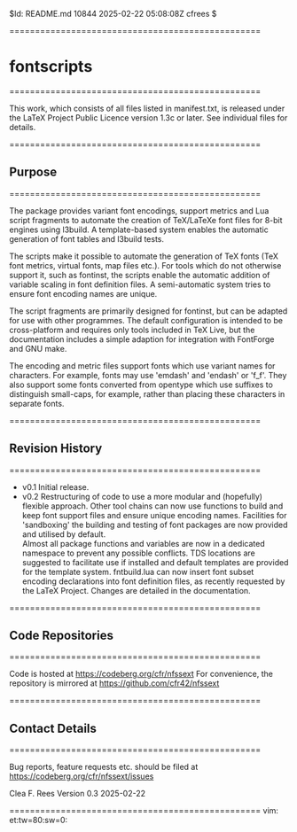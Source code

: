 $Id: README.md 10844 2025-02-22 05:08:08Z cfrees $

=================================================
# fontscripts
=================================================

This work, which consists of all files listed in manifest.txt, is released 
under the LaTeX Project Public Licence version 1.3c or later. See individual 
files for details.

=================================================
## Purpose 
=================================================

The package provides variant font encodings, support metrics and Lua script 
fragments to automate the creation of TeX/LaTeXe font files for 8-bit engines 
using l3build. A template-based system enables the automatic generation of 
font tables and l3build tests. 

The scripts make it possible to automate the generation of TeX fonts (TeX font
metrics, virtual fonts, map files etc.). For tools which do not otherwise
support it, such as fontinst, the scripts enable the automatic addition of
variable scaling in font definition files. A semi-automatic system tries to
ensure font encoding names are unique.

The script fragments are primarily designed for fontinst, but can be adapted 
for use with other programmes. The default configuration is intended to be 
cross-platform and requires only tools included in TeX Live, but the 
documentation includes a simple adaption for integration with FontForge and 
GNU make.

The encoding and metric files support fonts which use variant names for
characters. For example, fonts may use 'emdash' and 'endash' or 'f_f'. They also
support some fonts converted from opentype which use suffixes to distinguish
small-caps, for example, rather than placing these characters in separate fonts.

=================================================
## Revision History
=================================================

- v0.1 Initial release.
- v0.2 Restructuring of code to use a more modular and (hopefully) flexible
approach. Other tool chains can now use functions to build and keep font support
files and ensure unique encoding names. Facilities for 'sandboxing' the 
building and testing of font packages are now provided and utilised by default.  
Almost all package functions and variables are now in a dedicated namespace to 
prevent any possible conflicts. TDS locations are suggested to facilitate use 
if installed and default templates are provided for the template system. 
fntbuild.lua can now insert font subset encoding declarations into font 
definition files, as recently requested by the LaTeX Project. Changes are
detailed in the documentation.

=================================================
## Code Repositories
=================================================

Code is hosted at 
	https://codeberg.org/cfr/nfssext
For convenience, the repository is mirrored at
  https://github.com/cfr42/nfssext

=================================================
## Contact Details
=================================================

Bug reports, feature requests etc.  should be filed at
  https://codeberg.org/cfr/nfssext/issues


Clea F. Rees 
Version 0.3
2025-02-22

=================================================
vim: et:tw=80:sw=0:
